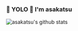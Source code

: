 ### 🤟 YOLO 🤟 I'm asakatsu

![asakatsu's github stats](https://github-readme-stats.vercel.app/api?username=asakatsu0402)

